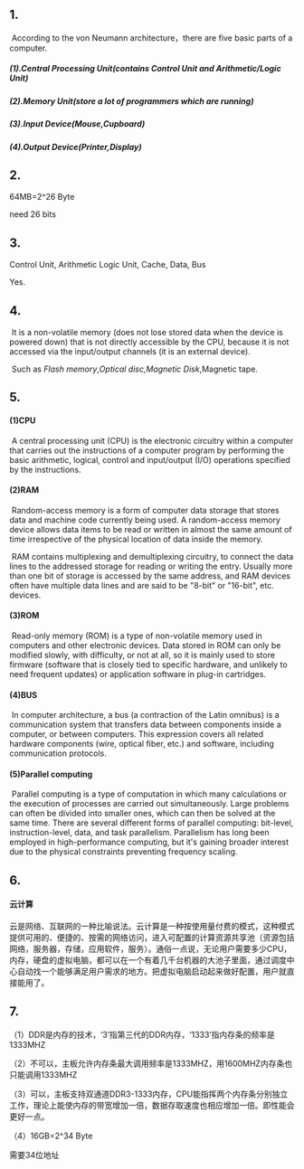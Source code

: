 ## 1.

​    According to the von Neumann architecture，there are five basic parts of a computer.

##### (1).Central Processing Unit(contains Control Unit and Arithmetic/Logic Unit)

##### (2).Memory Unit(store a lot of programmers which are running)

##### (3).Input Device(Mouse,Cupboard)

##### (4).Output Device(Printer,Display)

## 2.

64MB=2^26 Byte

need 26 bits

## 3.

Control Unit,  Arithmetic Logic Unit,  Cache,  Data,  Bus

Yes.

## 4.

​     It is a non-volatile memory (does not lose stored data when the device is powered down) that is not directly accessible by the CPU, because it is not accessed via the input/output channels (it is an external device).

​    Such as *Flash memory*,*Optical disc,Magnetic Disk*,Magnetic tape.

## 5.

#### (1)CPU

​    A central processing unit (CPU) is the electronic circuitry within a computer that carries out the instructions of a computer program by performing the basic arithmetic, logical, control and input/output (I/O) operations specified by the instructions.

#### (2)RAM

​      Random-access memory is a form of computer data storage that stores data and machine code currently being used. A random-access memory device allows data items to be read or written in almost the same amount of time irrespective of the physical location of data inside the memory.

​     RAM contains multiplexing and demultiplexing circuitry, to connect the data lines to the addressed storage for reading or writing the entry. Usually more than one bit of storage is accessed by the same address, and RAM devices often have multiple data lines and are said to be "8-bit" or "16-bit", etc. devices.

#### (3)ROM

​     Read-only memory (ROM) is a type of non-volatile memory used in computers and other electronic devices. Data stored in ROM can only be modified slowly, with difficulty, or not at all, so it is mainly used to store firmware (software that is closely tied to specific hardware, and unlikely to need frequent updates) or application software in plug-in cartridges.

#### (4)BUS

​      In computer architecture, a bus (a contraction of the Latin omnibus) is a communication system that transfers data between components inside a computer, or between computers. This expression covers all related hardware components (wire, optical fiber, etc.) and software, including communication protocols.

#### (5)Parallel computing

​     Parallel computing is a type of computation in which many calculations or the execution of processes are carried out simultaneously. Large problems can often be divided into smaller ones, which can then be solved at the same time. There are several different forms of parallel computing: bit-level, instruction-level, data, and task parallelism. Parallelism has long been employed in high-performance computing, but it's gaining broader interest due to the physical constraints preventing frequency scaling.



## 6.

#### 云计算

​       云是网络、互联网的一种比喻说法。云计算是一种按使用量付费的模式，这种模式提供可用的、便捷的、按需的网络访问，进入可配置的计算资源共享池（资源包括网络，服务器，存储，应用软件，服务）。通俗一点说，无论用户需要多少CPU，内存，硬盘的虚拟电脑，都可以在一个有着几千台机器的大池子里面，通过调度中心自动找一个能够满足用户需求的地方。把虚拟电脑启动起来做好配置，用户就直接能用了。

## 7.

（1）DDR是内存的技术，‘3’指第三代的DDR内存，‘1333’指内存条的频率是1333MHZ

（2）不可以，主板允许内存条最大调用频率是1333MHZ，用1600MHZ内存条也只能调用1333MHZ

（3）可以，主板支持双通道DDR3-1333内存，CPU能指挥两个内存条分别独立工作，理论上能使内存的带宽增加一倍，数据存取速度也相应增加一倍。即性能会更好一点。

（4）16GB=2^34 Byte

   需要34位地址





